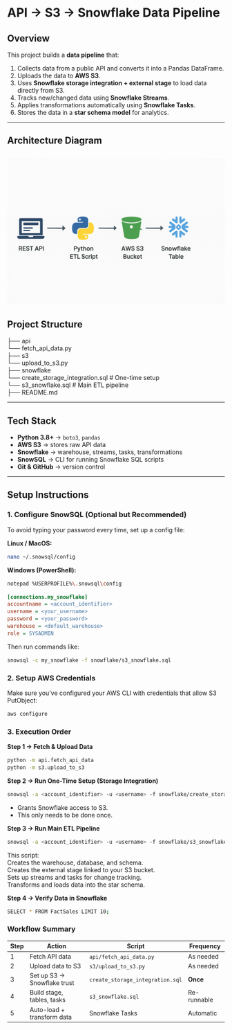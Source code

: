 # API → S3 → Snowflake Data Pipeline

## **Overview**
This project builds a **data pipeline** that:
1. Collects data from a public API and converts it into a Pandas DataFrame.
2. Uploads the data to **AWS S3**.
3. Uses **Snowflake storage integration + external stage** to load data directly from S3.
4. Tracks new/changed data using **Snowflake Streams**.
5. Applies transformations automatically using **Snowflake Tasks**.
6. Stores the data in a **star schema model** for analytics.

---
## Architecture Diagram

![Architecture Diagram](images/api-s3-snowflake-diagram.png)
---

## **Project Structure**
├── api  
    └── fetch_api_data.py  
├── s3  
    └── upload_to_s3.py  
├── snowflake  
    └── create_storage_integration.sql # One-time setup  
    └── s3_snowflake.sql # Main ETL pipeline  
├── README.md

---

## **Tech Stack**
- **Python 3.8+** → `boto3`, `pandas`
- **AWS S3** → stores raw API data
- **Snowflake** → warehouse, streams, tasks, transformations
- **SnowSQL** → CLI for running Snowflake SQL scripts
- **Git & GitHub** → version control

---

## **Setup Instructions**

### **1. Configure SnowSQL (Optional but Recommended)**
To avoid typing your password every time, set up a config file:

**Linux / MacOS:**  
```bash
nano ~/.snowsql/config
```

**Windows (PowerShell):**
```bash
notepad %USERPROFILE%\.snowsql\config
```
```ini
[connections.my_snowflake]
accountname = <account_identifier>
username = <your_username>
password = <your_password>
warehouse = <default_warehouse>
role = SYSADMIN
```
Then run commands like:
```bash
snowsql -c my_snowflake -f snowflake/s3_snowflake.sql
```

### **2. Setup AWS Credentials**
Make sure you’ve configured your AWS CLI with credentials that allow S3 PutObject:
```bash
aws configure
```

### **3. Execution Order**
**Step 1 → Fetch & Upload Data**
```bash
python -m api.fetch_api_data
python -m s3.upload_to_s3
```

**Step 2 → Run One-Time Setup (Storage Integration)**
```bash
snowsql -a <account_identifier> -u <username> -f snowflake/create_storage_integration.sql
```
- Grants Snowflake access to S3.
- This only needs to be done once.
  
**Step 3 → Run Main ETL Pipeline**
```bash
snowsql -a <account_identifier> -u <username> -f snowflake/s3_snowflake.sql
```
This script:  
Creates the warehouse, database, and schema.  
Creates the external stage linked to your S3 bucket.  
Sets up streams and tasks for change tracking.  
Transforms and loads data into the star schema.  

**Step 4 → Verify Data in Snowflake**
```bash
SELECT * FROM FactSales LIMIT 10;
```
### **Workflow Summary**
| Step | Action                      | Script                           | Frequency   |
| ---- | --------------------------- | -------------------------------- | ----------- |
| 1    | Fetch API data              | `api/fetch_api_data.py`          | As needed   |
| 2    | Upload data to S3           | `s3/upload_to_s3.py`             | As needed   |
| 3    | Set up S3 → Snowflake trust | `create_storage_integration.sql` | **Once**    |
| 4    | Build stage, tables, tasks  | `s3_snowflake.sql`               | Re-runnable |
| 5    | Auto-load + transform data  | Snowflake Tasks                  | Automatic   |



